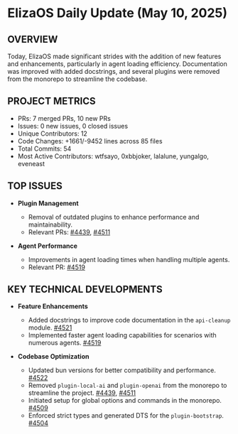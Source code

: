 # ElizaOS Daily Update (May 10, 2025)

## OVERVIEW 
Today, ElizaOS made significant strides with the addition of new features and enhancements, particularly in agent loading efficiency. Documentation was improved with added docstrings, and several plugins were removed from the monorepo to streamline the codebase.

## PROJECT METRICS
- PRs: 7 merged PRs, 10 new PRs
- Issues: 0 new issues, 0 closed issues
- Unique Contributors: 12
- Code Changes: +1661/-9452 lines across 85 files
- Total Commits: 54
- Most Active Contributors: wtfsayo, 0xbbjoker, lalalune, yungalgo, eveneast

## TOP ISSUES
- **Plugin Management**
  - Removal of outdated plugins to enhance performance and maintainability.
  - Relevant PRs: [#4439](https://github.com/elizaos/eliza/pull/4439), [#4511](https://github.com/elizaos/eliza/pull/4511)

- **Agent Performance**
  - Improvements in agent loading times when handling multiple agents.
  - Relevant PR: [#4519](https://github.com/elizaos/eliza/pull/4519)

## KEY TECHNICAL DEVELOPMENTS
- **Feature Enhancements**
  - Added docstrings to improve code documentation in the `api-cleanup` module. [#4521](https://github.com/elizaos/eliza/pull/4521)
  - Implemented faster agent loading capabilities for scenarios with numerous agents. [#4519](https://github.com/elizaos/eliza/pull/4519)

- **Codebase Optimization**
  - Updated bun versions for better compatibility and performance. [#4522](https://github.com/elizaos/eliza/pull/4522)
  - Removed `plugin-local-ai` and `plugin-openai` from the monorepo to streamline the project. [#4439](https://github.com/elizaos/eliza/pull/4439), [#4511](https://github.com/elizaos/eliza/pull/4511)
  - Initiated setup for global options and commands in the monorepo. [#4509](https://github.com/elizaos/eliza/pull/4509)
  - Enforced strict types and generated DTS for the `plugin-bootstrap`. [#4504](https://github.com/elizaos/eliza/pull/4504)